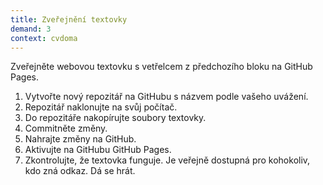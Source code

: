 ```yaml
---
title: Zveřejnění textovky
demand: 3
context: cvdoma
---
```


Zveřejněte webovou textovku s vetřelcem z předchozího bloku na GitHub Pages.

1. Vytvořte nový repozitář na GitHubu s názvem podle vašeho uvážení.
1. Repozitář naklonujte na svůj počítač.
1. Do repozitáře nakopírujte soubory textovky.
1. Commitněte změny.
1. Nahrajte změny na GitHub.
1. Aktivujte na GitHubu GitHub Pages.
1. Zkontrolujte, že textovka funguje. Je veřejně dostupná pro kohokoliv, kdo zná odkaz. Dá se hrát.
